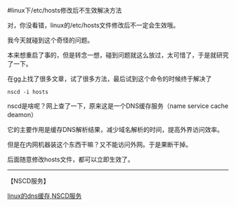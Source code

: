 #linux下/etc/hosts修改后不生效解决方法

对，你没看错，linux的/etc/hosts文件修改后不一定会生效哦。

我今天就碰到这个奇怪的问题。

本来想重启了事的，但是转念一想，碰到问题就这么放过，太可惜了，于是就研究了一下。

在gg上找了很多文章，试了很多方法，最后试到这个命令的时候终于解决了

<code>nscd -i hosts</code>

nscd是啥呢？网上查了一下，原来这是一个DNS缓存服务（name service cache deamon）

它的主要作用是缓存DNS解析结果，减少域名解析的时间，提高外界访问效率。

但是在内网机器装这个东西干嘛？又不能访问外网。于是果断干掉。

后面随意修改hosts文件，都可以立即生效了。

<hr>
【NSCD服务】

[linux的dns缓存,NSCD服务](http://my.oschina.net/phptiger86/blog/138507)